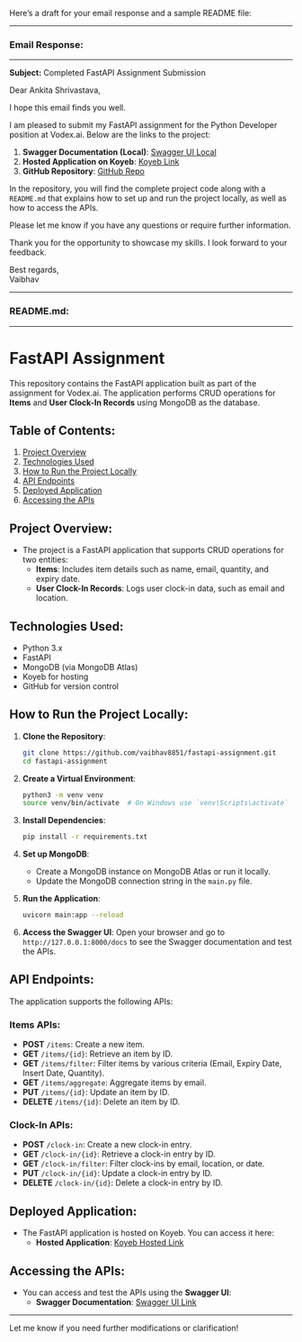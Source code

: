 Here’s a draft for your email response and a sample README file:

---

### **Email Response**:

---

**Subject:** Completed FastAPI Assignment Submission

Dear Ankita Shrivastava,

I hope this email finds you well.

I am pleased to submit my FastAPI assignment for the Python Developer position at Vodex.ai. Below are the links to the project:

1. **Swagger Documentation (Local)**: [Swagger UI Local](http://127.0.0.1:8000/docs)
2. **Hosted Application on Koyeb**: [Koyeb Link](https://app.koyeb.com/services/bfed6fde-6696-403d-a467-3865190d94cd?deploymentId=ce2c646d-dee7-446a-a323-8f0ca74cfde6)
3. **GitHub Repository**: [GitHub Repo](https://github.com/vaibhav8851/fastapi-assignment)

In the repository, you will find the complete project code along with a `README.md` that explains how to set up and run the project locally, as well as how to access the APIs.

Please let me know if you have any questions or require further information.

Thank you for the opportunity to showcase my skills. I look forward to your feedback.

Best regards,  
Vaibhav

---

### **README.md**:

---

# FastAPI Assignment

This repository contains the FastAPI application built as part of the assignment for Vodex.ai. The application performs CRUD operations for **Items** and **User Clock-In Records** using MongoDB as the database.

## **Table of Contents**:
1. [Project Overview](#project-overview)
2. [Technologies Used](#technologies-used)
3. [How to Run the Project Locally](#how-to-run-the-project-locally)
4. [API Endpoints](#api-endpoints)
5. [Deployed Application](#deployed-application)
6. [Accessing the APIs](#accessing-the-apis)

## **Project Overview**:

- The project is a FastAPI application that supports CRUD operations for two entities:
    - **Items**: Includes item details such as name, email, quantity, and expiry date.
    - **User Clock-In Records**: Logs user clock-in data, such as email and location.
  
## **Technologies Used**:
- Python 3.x
- FastAPI
- MongoDB (via MongoDB Atlas)
- Koyeb for hosting
- GitHub for version control

## **How to Run the Project Locally**:

1. **Clone the Repository**:
    ```bash
    git clone https://github.com/vaibhav8851/fastapi-assignment.git
    cd fastapi-assignment
    ```

2. **Create a Virtual Environment**:
    ```bash
    python3 -m venv venv
    source venv/bin/activate  # On Windows use `venv\Scripts\activate`
    ```

3. **Install Dependencies**:
    ```bash
    pip install -r requirements.txt
    ```

4. **Set up MongoDB**:
   - Create a MongoDB instance on MongoDB Atlas or run it locally.
   - Update the MongoDB connection string in the `main.py` file.
   
5. **Run the Application**:
    ```bash
    uvicorn main:app --reload
    ```

6. **Access the Swagger UI**:
    Open your browser and go to `http://127.0.0.1:8000/docs` to see the Swagger documentation and test the APIs.

## **API Endpoints**:

The application supports the following APIs:

### **Items APIs**:
- **POST** `/items`: Create a new item.
- **GET** `/items/{id}`: Retrieve an item by ID.
- **GET** `/items/filter`: Filter items by various criteria (Email, Expiry Date, Insert Date, Quantity).
- **GET** `/items/aggregate`: Aggregate items by email.
- **PUT** `/items/{id}`: Update an item by ID.
- **DELETE** `/items/{id}`: Delete an item by ID.

### **Clock-In APIs**:
- **POST** `/clock-in`: Create a new clock-in entry.
- **GET** `/clock-in/{id}`: Retrieve a clock-in entry by ID.
- **GET** `/clock-in/filter`: Filter clock-ins by email, location, or date.
- **PUT** `/clock-in/{id}`: Update a clock-in entry by ID.
- **DELETE** `/clock-in/{id}`: Delete a clock-in entry by ID.

## **Deployed Application**:

- The FastAPI application is hosted on Koyeb. You can access it here:
  - **Hosted Application**: [Koyeb Hosted Link](https://app.koyeb.com/services/bfed6fde-6696-403d-a467-3865190d94cd?deploymentId=ce2c646d-dee7-446a-a323-8f0ca74cfde6)
  
## **Accessing the APIs**:

- You can access and test the APIs using the **Swagger UI**:
  - **Swagger Documentation**: [Swagger UI Link](https://your-app-name.koyeb.app/docs)

---

Let me know if you need further modifications or clarification!